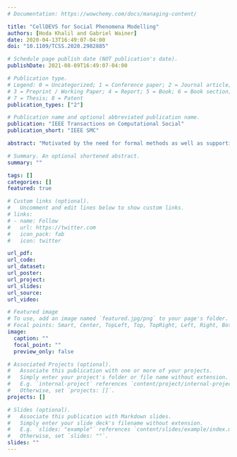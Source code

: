 ```yaml
---
# Documentation: https://wowchemy.com/docs/managing-content/

title: "CellDEVS for Social Phenomena Modelling"
authors: [Hoda Khalil and Gabriel Wainer]
date: 2020-04-13T16:49:07-04:00
doi: "10.1109/TCSS.2020.2982885"

# Schedule page publish date (NOT publication's date).
publishDate: 2021-08-09T16:49:07-04:00

# Publication type.
# Legend: 0 = Uncategorized; 1 = Conference paper; 2 = Journal article;
# 3 = Preprint / Working Paper; 4 = Report; 5 = Book; 6 = Book section;
# 7 = Thesis; 8 = Patent
publication_types: ["2"]

# Publication name and optional abbreviated publication name.
publication: "IEEE Transactions on Computational Social"
publication_short: "IEEE SMC"

abstract: "Motivated by the need for formal methods as well as supporting tools to model and simulate social systems, we propose Cellular Discrete Event System Specification as a formalism for modeling social systems. We also propose the use of a toolkit that implements the formalism of Cellular Discrete Event System Specification to implement and visualize models of social systems. We present examples of social system models that are different in sizes, nature and rules controlling the interactions within those systems. We show that Cellular Discrete Event System Specification with its unique features can successfully deal with the shortcoming of other modeling techniques. In addition, we show that together with its supporting toolkit, Cellular Discrete Event System Specification is suitable for modeling, simulating, implementing and visualizing social systems."

# Summary. An optional shortened abstract.
summary: ""

tags: []
categories: []
featured: true

# Custom links (optional).
#   Uncomment and edit lines below to show custom links.
# links:
# - name: Follow
#   url: https://twitter.com
#   icon_pack: fab
#   icon: twitter

url_pdf:
url_code:
url_dataset:
url_poster:
url_project:
url_slides:
url_source:
url_video:

# Featured image
# To use, add an image named `featured.jpg/png` to your page's folder. 
# Focal points: Smart, Center, TopLeft, Top, TopRight, Left, Right, BottomLeft, Bottom, BottomRight.
image:
  caption: ""
  focal_point: ""
  preview_only: false

# Associated Projects (optional).
#   Associate this publication with one or more of your projects.
#   Simply enter your project's folder or file name without extension.
#   E.g. `internal-project` references `content/project/internal-project/index.md`.
#   Otherwise, set `projects: []`.
projects: []

# Slides (optional).
#   Associate this publication with Markdown slides.
#   Simply enter your slide deck's filename without extension.
#   E.g. `slides: "example"` references `content/slides/example/index.md`.
#   Otherwise, set `slides: ""`.
slides: ""
---
```

